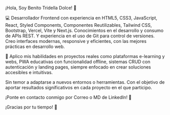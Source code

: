 ¡Hola, Soy Benito Tridella Dolce! 👋 

💻 Desarrollador Frontend con experiencia en HTML5, CSS3, JavaScript, React, Styled Components, Componentes Reutilizables, Tailwind CSS, Bootstrap, Vercel, Vite y Next.js. Conocimientos en el desarrollo y consumo de APIs REST. Y experiencia en el uso de Git para control de versiones. Creo interfaces modernas, responsive y eficientes, con las mejores prácticas en desarrollo web.

🚀 Aplico mis habilidades en proyectos reales como plataformas e-learning y webs, PWA educativas con funcionalidad offline, sistemas CRUD con autenticación y landing pages, siempre enfocado en crear soluciones accesibles e intuitivas. 

Sin temor a adaptarse a nuevos entornos o herramientas. Con el objetivo de aportar resultados significativos en cada proyecto en el que participo.

¡Ponte en contacto conmigo por Correo o MD de LinkedIn! 📨 

¡Gracias por tu tiempo! 🤝
